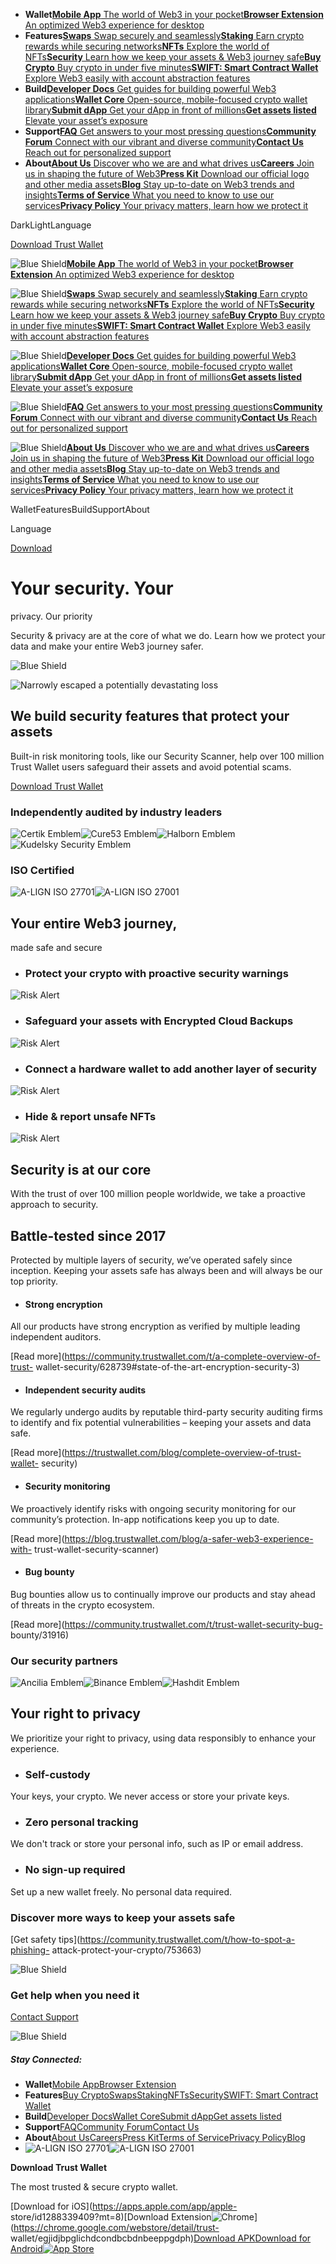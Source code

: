   * **Wallet**[**Mobile App** The world of Web3 in your pocket](/download)[**Browser Extension** An optimized Web3 experience for desktop](/browser-extension)
  * **Features**[**Swaps** Swap securely and seamlessly](/swap)[**Staking** Earn crypto rewards while securing networks](/staking)[**NFTs** Explore the world of NFTs](/nft)[**Security** Learn how we keep your assets & Web3 journey safe](/security)[**Buy Crypto** Buy crypto in under five minutes](/buy-crypto)[**SWIFT: Smart Contract Wallet** Explore Web3 easily with account abstraction features](/swift)
  * **Build**[**Developer Docs** Get guides for building powerful Web3 applications](https://developer.trustwallet.com/developer/)[**Wallet Core** Open-source, mobile-focused crypto wallet library](https://developer.trustwallet.com/developer/wallet-core)[**Submit dApp** Get your dApp in front of millions](https://developer.trustwallet.com/developer/listing-new-dapps)[**Get assets listed** Elevate your asset’s exposure](https://developer.trustwallet.com/developer/listing-new-assets)
  * **Support**[**FAQ** Get answers to your most pressing questions](https://community.trustwallet.com/c/helpcenter/8)[**Community Forum** Connect with our vibrant and diverse community](https://community.trustwallet.com/)[**Contact Us** Reach out for personalized support](https://support.trustwallet.com/en/support/home)
  * **About**[**About Us** Discover who we are and what drives us](/about-us)[**Careers** Join us in shaping the future of Web3](/careers)[**Press Kit** Download our official logo and other media assets](/press)[**Blog** Stay up-to-date on Web3 trends and insights](/blog)[**Terms of Service** What you need to know to use our services](/terms-of-service)[**Privacy Policy** Your privacy matters, learn how we protect it](/privacy-policy)

DarkLightLanguage

[Download Trust Wallet](/download)

[](/)

![Blue Shield](/_next/static/media/raw.4edbb099.svg)[**Mobile App** The world
of Web3 in your pocket](/download)[**Browser Extension** An optimized Web3
experience for desktop](/browser-extension)

![Blue Shield](/_next/static/media/raw.e7c57d68.svg)[**Swaps** Swap securely
and seamlessly](/swap)[**Staking** Earn crypto rewards while securing
networks](/staking)[**NFTs** Explore the world of NFTs](/nft)[**Security**
Learn how we keep your assets & Web3 journey safe](/security)[**Buy Crypto**
Buy crypto in under five minutes](/buy-crypto)[**SWIFT: Smart Contract
Wallet** Explore Web3 easily with account abstraction features](/swift)

![Blue Shield](/_next/static/media/raw.b373ab3f.svg)[**Developer Docs** Get
guides for building powerful Web3
applications](https://developer.trustwallet.com/developer/)[**Wallet Core**
Open-source, mobile-focused crypto wallet
library](https://developer.trustwallet.com/developer/wallet-core)[**Submit
dApp** Get your dApp in front of
millions](https://developer.trustwallet.com/developer/listing-new-dapps)[**Get
assets listed** Elevate your asset’s
exposure](https://developer.trustwallet.com/developer/listing-new-assets)

![Blue Shield](/_next/static/media/raw.1211abf0.svg)[**FAQ** Get answers to
your most pressing
questions](https://community.trustwallet.com/c/helpcenter/8)[**Community
Forum** Connect with our vibrant and diverse
community](https://community.trustwallet.com/)[**Contact Us** Reach out for
personalized support](https://support.trustwallet.com/en/support/home)

![Blue Shield](/_next/static/media/raw.9a6dd06f.svg)[**About Us** Discover who
we are and what drives us](/about-us)[**Careers** Join us in shaping the
future of Web3](/careers)[**Press Kit** Download our official logo and other
media assets](/press)[**Blog** Stay up-to-date on Web3 trends and
insights](/blog)[**Terms of Service** What you need to know to use our
services](/terms-of-service)[**Privacy Policy** Your privacy matters, learn
how we protect it](/privacy-policy)

[](/)

WalletFeaturesBuildSupportAbout

Language

[Download](/download)

# Your security. Your  
privacy. Our priority

Security & privacy are at the core of what we do. Learn how we protect your
data and make your entire Web3 journey safer.

![Blue Shield](/_next/static/media/raw.0acff7b3.svg)

![Narrowly escaped a potentially devastating
loss](/_next/image?url=%2F_next%2Fstatic%2Fmedia%2Fimage.3eb8e9cf.png&w=3840&q=75)

## We build security features that protect your assets

Built-in risk monitoring tools, like our Security Scanner, help over 100
million Trust Wallet users safeguard their assets and avoid potential scams.

[Download Trust Wallet](/download)

### Independently audited by industry leaders

![Certik Emblem](/_next/static/media/image.e634fe64.svg)![Cure53
Emblem](/_next/static/media/image.928a03dd.svg)![Halborn
Emblem](/_next/static/media/image.157eca83.svg)![Kudelsky Security
Emblem](/_next/static/media/image.4674ab8b.svg)

### ISO Certified

![A-LIGN ISO 27701](/_next/static/media/image.8354ab2c.svg)![A-LIGN ISO
27001](/_next/static/media/image.7f0b3bc9.svg)

## Your entire Web3 journey,  
made safe and secure

  * ### Protect your crypto with proactive security warnings

![Risk
Alert](/_next/image?url=%2F_next%2Fstatic%2Fmedia%2Fimage.b7792733.png&w=640&q=100)

  * ### Safeguard your assets with Encrypted Cloud Backups

![Risk
Alert](/_next/image?url=%2F_next%2Fstatic%2Fmedia%2Fimage.2c18e2a3.png&w=640&q=100)

  * ### Connect a hardware wallet to add another layer of security

![Risk
Alert](/_next/image?url=%2F_next%2Fstatic%2Fmedia%2Fimage.4af1068a.png&w=640&q=100)

  * ### Hide & report unsafe NFTs

![Risk
Alert](/_next/image?url=%2F_next%2Fstatic%2Fmedia%2Fimage.fe7ffa83.png&w=640&q=100)

## Security is at our core

With the trust of over 100 million people worldwide, we take a proactive
approach to security.

## Battle-tested  since 2017

Protected by multiple layers of security, we’ve operated safely since
inception. Keeping your assets safe has always been and will always be our top
priority.

  * #### Strong encryption

All our products have strong encryption as verified by multiple leading
independent auditors.

[Read more](https://community.trustwallet.com/t/a-complete-overview-of-trust-
wallet-security/628739#state-of-the-art-encryption-security-3)

  * #### Independent security audits

We regularly undergo audits by reputable third-party security auditing firms
to identify and fix potential vulnerabilities – keeping your assets and data
safe.

[Read more](https://trustwallet.com/blog/complete-overview-of-trust-wallet-
security)

  * #### Security monitoring

We proactively identify risks with ongoing security monitoring for our
community’s protection. In-app notifications keep you up to date.

[Read more](https://blog.trustwallet.com/blog/a-safer-web3-experience-with-
trust-wallet-security-scanner)

  * #### Bug bounty

Bug bounties allow us to continually improve our products and stay ahead of
threats in the crypto ecosystem.

[Read more](https://community.trustwallet.com/t/trust-wallet-security-bug-
bounty/31916)

### Our security partners

![Ancilia Emblem](/_next/static/media/image.64207011.svg)![Binance
Emblem](/_next/static/media/image.a8545d99.svg)![Hashdit
Emblem](/_next/static/media/image.8a5b32e2.svg)

## Your right to privacy

We prioritize your right to privacy, using data responsibly to enhance your
experience.

  * ### Self-custody

Your keys, your crypto. We never access or store your private keys.

  * ### Zero personal tracking

We don't track or store your personal info, such as IP or email address.

  * ### No sign-up required

Set up a new wallet freely. No personal data required.

### Discover more ways to keep your assets safe

[Get safety tips](https://community.trustwallet.com/t/how-to-spot-a-phishing-
attack-protect-your-crypto/753663)

![Blue Shield](/_next/static/media/raw.16e2b8fb.svg)

### Get help when you need it

[Contact Support](https://support.trustwallet.com/en/support/home)

![Blue Shield](/_next/static/media/raw.1211abf0.svg)

##### Stay Connected:

[](https://facebook.com/trustwalletapp)[](https://github.com/trustwallet)[](https://instagram.com/trustwallet)[](https://twitter.com/trustwallet)[](https://discord.gg/trustwallet)[](https://reddit.com/r/trustapp)[](https://t.me/trustwallet)

  * **Wallet**[Mobile App](/download)[Browser Extension](/browser-extension)
  * **Features**[Buy Crypto](/buy-crypto)[Swaps](/swap)[Staking](/staking)[NFTs](/nft)[Security](/security)[SWIFT: Smart Contract Wallet](/swift)
  * **Build**[Developer Docs](https://developer.trustwallet.com/developer/)[Wallet Core](https://developer.trustwallet.com/developer/wallet-core)[Submit dApp](https://developer.trustwallet.com/developer/listing-new-dapps)[Get assets listed](https://developer.trustwallet.com/developer/listing-new-assets)
  * **Support**[FAQ](https://community.trustwallet.com/c/helpcenter/8)[Community Forum](https://community.trustwallet.com/)[Contact Us](https://support.trustwallet.com/en/support/home)
  * **About**[About Us](/about-us)[Careers](/careers)[Press Kit](/press)[Terms of Service](/terms-of-service)[Privacy Policy](/privacy-policy)[Blog](/blog)
  * ![A-LIGN ISO 27701](/_next/static/media/image.8354ab2c.svg)![A-LIGN ISO 27001](/_next/static/media/image.7f0b3bc9.svg)

**Download Trust Wallet**

The most trusted & secure crypto wallet.

[Download for iOS](https://apps.apple.com/app/apple-
store/id1288339409?mt=8)[Download
Extension![Chrome](/_next/static/media/raw.7dd85797.svg)](https://chrome.google.com/webstore/detail/trust-
wallet/egjidjbpglichdcondbcbdnbeeppgdph)[Download APK](/download/apk)[Download
for Android![App
Store](/_next/image?url=%2F_next%2Fstatic%2Fmedia%2Fimage.5ee64b2e.png&w=256&q=75)](https://play.google.com/store/apps/details?id=com.wallet.crypto.trustapp)

